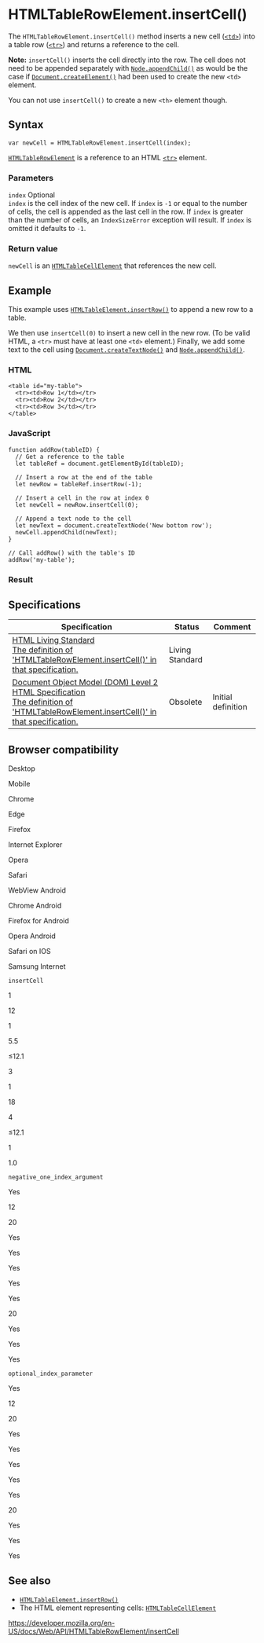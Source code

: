 # HTMLTableRowElement.insertCell()

The `HTMLTableRowElement.insertCell()` method inserts a new cell ([`<td>`](https://developer.mozilla.org/en-US/docs/Web/HTML/Element/td)) into a table row ([`<tr>`](https://developer.mozilla.org/en-US/docs/Web/HTML/Element/tr)) and returns a reference to the cell.

**Note:** `insertCell()` inserts the cell directly into the row. The cell does not need to be appended separately with [`Node.appendChild()`](../node/appendchild) as would be the case if [`Document.createElement()`](../document/createelement) had been used to create the new `<td>` element.

You can not use `insertCell()` to create a new `<th>` element though.

## Syntax

    var newCell = HTMLTableRowElement.insertCell(index);

[`HTMLTableRowElement`](../htmltablerowelement) is a reference to an HTML [`<tr>`](https://developer.mozilla.org/en-US/docs/Web/HTML/Element/tr) element.

### Parameters

`index` <span class="badge inline optional">Optional</span>  
`index` is the cell index of the new cell. If `index` is `-1` or equal to the number of cells, the cell is appended as the last cell in the row. If `index` is greater than the number of cells, an `IndexSizeError` exception will result. If `index` is omitted it defaults to `-1`.

### Return value

`newCell` is an [`HTMLTableCellElement`](../htmltablecellelement) that references the new cell.

## Example

This example uses [`HTMLTableElement.insertRow()`](../htmltableelement/insertrow) to append a new row to a table.

We then use `insertCell(0)` to insert a new cell in the new row. (To be valid HTML, a `<tr>` must have at least one `<td>` element.) Finally, we add some text to the cell using [`Document.createTextNode()`](../document/createtextnode) and [`Node.appendChild()`](../node/appendchild).

### HTML

    <table id="my-table">
      <tr><td>Row 1</td></tr>
      <tr><td>Row 2</td></tr>
      <tr><td>Row 3</td></tr>
    </table>

### JavaScript

    function addRow(tableID) {
      // Get a reference to the table
      let tableRef = document.getElementById(tableID);

      // Insert a row at the end of the table
      let newRow = tableRef.insertRow(-1);

      // Insert a cell in the row at index 0
      let newCell = newRow.insertCell(0);

      // Append a text node to the cell
      let newText = document.createTextNode('New bottom row');
      newCell.appendChild(newText);
    }

    // Call addRow() with the table's ID
    addRow('my-table');

### Result

## Specifications

<table><thead><tr class="header"><th>Specification</th><th>Status</th><th>Comment</th></tr></thead><tbody><tr class="odd"><td><a href="https://html.spec.whatwg.org/multipage/tables.html#dom-tr-insertcell">HTML Living Standard<br />
<span class="small">The definition of 'HTMLTableRowElement.insertCell()' in that specification.</span></a></td><td><span class="spec-living">Living Standard</span></td><td></td></tr><tr class="even"><td><a href="https://www.w3.org/TR/DOM-Level-2-HTML/html.html#ID-68927016">Document Object Model (DOM) Level 2 HTML Specification<br />
<span class="small">The definition of 'HTMLTableRowElement.insertCell()' in that specification.</span></a></td><td><span class="spec-obsolete">Obsolete</span></td><td>Initial definition</td></tr></tbody></table>

## Browser compatibility

Desktop

Mobile

Chrome

Edge

Firefox

Internet Explorer

Opera

Safari

WebView Android

Chrome Android

Firefox for Android

Opera Android

Safari on IOS

Samsung Internet

`insertCell`

1

12

1

5.5

≤12.1

3

1

18

4

≤12.1

1

1.0

`negative_one_index_argument`

Yes

12

20

Yes

Yes

Yes

Yes

Yes

20

Yes

Yes

Yes

`optional_index_parameter`

Yes

12

20

Yes

Yes

Yes

Yes

Yes

20

Yes

Yes

Yes

## See also

- [`HTMLTableElement.insertRow()`](../htmltableelement/insertrow)
- The HTML element representing cells: [`HTMLTableCellElement`](../htmltablecellelement)

<a href="https://developer.mozilla.org/en-US/docs/Web/API/HTMLTableRowElement/insertCell" class="_attribution-link">https://developer.mozilla.org/en-US/docs/Web/API/HTMLTableRowElement/insertCell</a>
